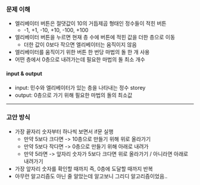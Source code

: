 ### 문제 이해
- 엘리베이터 버튼은 절댓값이 10의 거듭제곱 형태인 정수들이 적힌 버튼
  - -1, +1, -10, +10, -100, +100
- 엘리베이터 버튼을 누르면 현재 층 수에 버튼에 적힌 값을 더한 층으로 이동
  - 더한 값이 0보다 작으면 엘리베이터는 움직이지 않음
- 엘리베이터를 움직이기 위한 버튼 한 번당 마법의 돌 한 개 사용
- 어떤 층에서 0층으로 내려가는데 필요한 마법의 돌 최소 개수
#### input & output
- input: 민수와 엘리베이터가 있는 층을 나타내는 정수 storey
- output: 0층으로 가기 위해 필요한 마법의 돌의 최소값
---
### 고안 방식
- 가장 끝자리 숫자부터 하나씩 보면서 if문 실행
  - 만약 5보다 크다면 -> 10층으로 만들기 위해 위로 올라가기
  - 만약 5보다 작다면 -> 0층으로 만들기 위해 아래로 내려가
  - 만약 5라면 -> 앞자리 숫자가 5보다 크다면 위로 올라가기 / 아니라면 아래로 내려가기
- 가장 앞자리 숫자를 확인할 때까지 즉, 0층에 도달할 때까지 반복
- 아무런 알고리즘도 아닌 줄 알았는데 알고보니 그리디 알고리즘이었음..